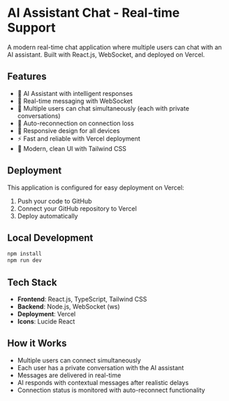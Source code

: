 # AI Assistant Chat - Real-time Support

A modern real-time chat application where multiple users can chat with an AI assistant. Built with React.js, WebSocket, and deployed on Vercel.

## Features

- 🤖 AI Assistant with intelligent responses
- 💬 Real-time messaging with WebSocket
- 👥 Multiple users can chat simultaneously (each with private conversations)
- 🔄 Auto-reconnection on connection loss
- 📱 Responsive design for all devices
- ⚡ Fast and reliable with Vercel deployment
- 🎨 Modern, clean UI with Tailwind CSS

## Deployment

This application is configured for easy deployment on Vercel:

1. Push your code to GitHub
2. Connect your GitHub repository to Vercel
3. Deploy automatically

## Local Development

```bash
npm install
npm run dev
```

## Tech Stack

- **Frontend**: React.js, TypeScript, Tailwind CSS
- **Backend**: Node.js, WebSocket (ws)
- **Deployment**: Vercel
- **Icons**: Lucide React

## How it Works

- Multiple users can connect simultaneously
- Each user has a private conversation with the AI assistant
- Messages are delivered in real-time
- AI responds with contextual messages after realistic delays
- Connection status is monitored with auto-reconnect functionality